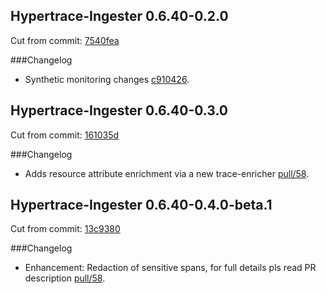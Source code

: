 ## Hypertrace-Ingester 0.6.40-0.2.0

Cut from commit: [7540fea](https://github.com/hypertrace/hypertrace-ingester/commit/7540fea697e541b89336cd2a9c1ae90a77322be2)

###Changelog

- Synthetic monitoring changes [c910426](https://github.com/hypertrace/hypertrace-ingester/commit/c910426f90a714c135a2d00f2a77b6167a6321dd).

## Hypertrace-Ingester 0.6.40-0.3.0

Cut from commit: [161035d](https://github.com/razorpay/hypertrace-ingester/commit/161035dd05818631a439739a14a2d01e446d81be)

###Changelog

- Adds resource attribute enrichment via a new trace-enricher [pull/58](https://github.com/razorpay/hypertrace-ingester/pull/58).

## Hypertrace-Ingester 0.6.40-0.4.0-beta.1

Cut from commit: [13c9380](https://github.com/razorpay/hypertrace-ingester/commit/13c9380a991e485984cc669b263388ea6d32a2ac)

###Changelog

- Enhancement: Redaction of sensitive spans, for full details pls read PR description [pull/58](https://github.com/razorpay/hypertrace-ingester/pull/86).